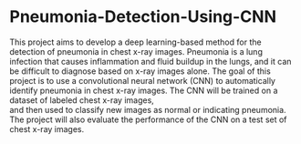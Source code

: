 # Pneumonia-Detection-Using-CNN


This project aims to develop a deep learning-based method for the detection of pneumonia in chest x-ray images. Pneumonia is a lung infection that causes inflammation and fluid buildup in the lungs, and it can be difficult to diagnose based on x-ray images alone. The goal of this project is to use a convolutional neural network (CNN) to automatically identify pneumonia in chest x-ray images. The CNN will be trained on a dataset of labeled chest x-ray images, <br/>and then used to classify new images as normal or indicating pneumonia. The project will also evaluate the performance of the CNN on a test set of chest x-ray images.





